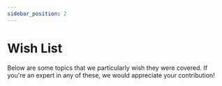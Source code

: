 ```yaml
---
sidebar_position: 2
---
```


# Wish List

Below are some topics that we particularly wish they were covered. If you're an expert in any of these, we would appreciate your contribution!
